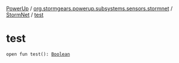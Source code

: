[PowerUp](../../index.md) / [org.stormgears.powerup.subsystems.sensors.stormnet](../index.md) / [StormNet](index.md) / [test](./test.md)

# test

`open fun test(): `[`Boolean`](https://kotlinlang.org/api/latest/jvm/stdlib/kotlin/-boolean/index.html)